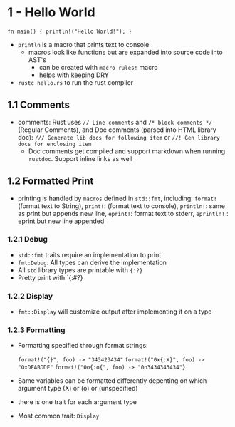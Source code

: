 # 1 - Hello World

`fn main() {
  println!("Hello World!");
}
`

- `println` is a macro that prints text to console
  - macros look like functions but are expanded into source code into AST's
    - can be created with `macro_rules!` macro
    - helps with keeping DRY
- `rustc hello.rs` to run the rust compiler

## 1.1 Comments

- comments: Rust uses `// Line comments` and `/* block comments */` (Regular Comments), and Doc comments (parsed into HTML library doc): `/// Generate lib docs for following item` or `//! Gen library docs for enclosing item`
  - Doc comments get compiled and support markdown when running `rustdoc`. Support inline links as well

## 1.2 Formatted Print

- printing is handled by `macros` defined in `std::fmt`, including: `format!` (format text to String), `print!`: (format text to console), `println!`: same as print but appends new line, `eprint!`: format text to stderr, `eprintln!` : eprint but new line appended

### 1.2.1 Debug

- `std::fmt` traits require an implementation to print
- `fmt:Debug`: All types can derive the implementation
- All `std` library types are printable with `{:?}`
- Pretty print with `{:#?}

### 1.2.2 Display

- `fmt::Display` will customize output after implementing it on a type

### 1.2.3 Formatting

- Formatting specified through format strings:
  
  `format!("{}", foo) -> "343423434"`
  `format!("0x{:X}", foo) -> "OxDEABDDF"`
  `format!("0o{:o{", foo) -> "0o3434343434"}`

- Same variables can be formatted differently depenting on which argument type (X) or (o) or (unspecified)
- there is one trait for each argument type
- Most common trait: `Display`
